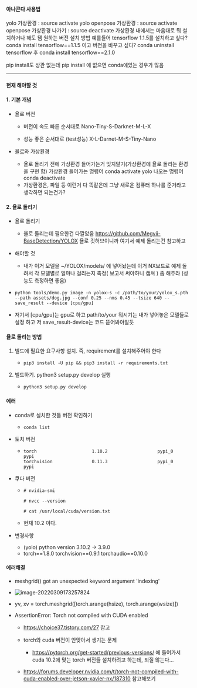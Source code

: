 #### 아나콘다 사용법
yolo 가상환경 : source activate yolo
openpose 가상환경 : source activate openpose
가상환경 나가기 : source deactivate
가상환경 내에서는 마음대로 뭐 설치하거나 해도 됌 
원하는 버전 설치 방법
예를들어 tensorflow 1.1.5를 설치하고 싶다?
conda install tensorflow==1.1.5
이고 버전을 바꾸고 싶다?
conda uninstall tensorflow 후
conda install tensorflow==2.1.0

pip install도 상관 없는데 pip install 에 없으면 conda에있는 경우가 많음



---



#### 현재 해야할 것

#### 1. 기본 개념

- 욜로 버전

  - 버전이 속도 빠른 순서대로
    Nano-Tiny-S-Darknet-M-L-X

  - 성능 좋은 순서대로 (test성능)
    X-L-Darnet-M-S-Tiny-Nano

- 욜로와 가상환경

  - 욜로 돌리기 전에 가상환경 들어가는거 잊지말기(가상환경에 욜로 돌리는 환경을 구현 함)
    가상환경 들어가는 명령어
    conda activate yolo
    나오는 명령어
    conda deactivate
  - 가상환경은, 파일 등 이런거 다 똑같은데 그냥 새로운 컴퓨터 하나를 준거라고 생각하면 되는건가?

  

#### 2. 욜로 돌리기

- 욜로 돌리기

  - 욜로 돌리는데 필요한건 다깔았음
    https://github.com/Megvii-BaseDetection/YOLOX
    욜로 깃허브이니까 여기서 예제 돌리는건 참고하고

    

- 해야할 것

  - 내가 이거 모델을 ~/YOLOX/models/ 에 넣어놨는데 이거 NX보드로 예제 돌려서 각 모델별로 얼마나 걸리는지 측정( 보고서 써야하니 캡쳐 ) 좀 해주라 (성능도 측정하면 좋음)



- ```
  python tools/demo.py image -n yolox-s -c /path/to/your/yolox_s.pth --path assets/dog.jpg --conf 0.25 --nms 0.45 --tsize 640 --save_result --device [cpu/gpu]
  ```

- 저기서 [cpu/gpu]는 gpu로 하고 path/to/your 뭐시기는 내가 넣어놓은 모델들로 설정 하고 저 save_result-device는 코드 뜯어봐야알듯





#### 욜로 돌리는 방법

1. 빌드에 필요한 요구사항 설치. 즉, requirement를 설치해주어야 한다

   - ```
     pip3 install -U pip && pip3 install -r requirements.txt
     ```

2. 빌드하기. python3 setup.py develop 실행

   - ```
     python3 setup.py develop
     ```



#### 에러

- conda로 설치한 것들 버전 확인하기

  - ```
    conda list
    ```

    



- 토치 버전

  - ```
    torch                     1.10.2                   pypi_0    pypi
    torchvision               0.11.3                   pypi_0    pypi
    
    ```

- 쿠다 버전

  - ```
    # nvidia-smi
    
    # nvcc --version
    
    # cat /usr/local/cuda/version.txt
    ```

  - 현재  10.2 이다.



- 변경사항
  - (yolo) python version 3.10.2 -> 3.9.0
  - torch==1.8.0 torchvision==0.9.1 torchaudio==0.10.0





#### 에러해결

-  meshgrid() got an unexpected keyword argument 'indexing'
  - ![image-20220309173257824](C:\Users\4545a\AppData\Roaming\Typora\typora-user-images\image-20220309173257824.png)
  - yv, xv = torch.meshgrid([torch.arange(hsize), torch.arange(wsize)])



- AssertionError: Torch not compiled with CUDA enabled

  - https://choice37.tistory.com/27 참고

  - torch와 cuda 버전이 안맞아서 생기는 문제

    - https://pytorch.org/get-started/previous-versions/ 에 들어가서 cuda 10.2에 맞는 torch 버전들 설치하려고 하는데, 되질 않는다...

      

  - https://forums.developer.nvidia.com/t/torch-not-compiled-with-cuda-enabled-over-jetson-xavier-nx/187310 참고해보기





